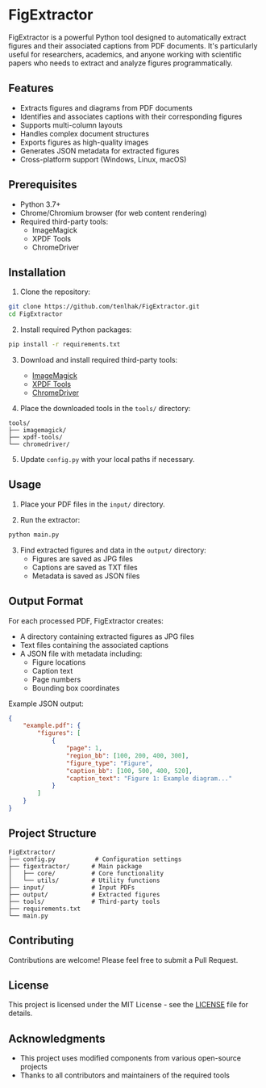 # FigExtractor

FigExtractor is a powerful Python tool designed to automatically extract figures and their associated captions from PDF documents. It's particularly useful for researchers, academics, and anyone working with scientific papers who needs to extract and analyze figures programmatically.

## Features

- Extracts figures and diagrams from PDF documents
- Identifies and associates captions with their corresponding figures
- Supports multi-column layouts
- Handles complex document structures
- Exports figures as high-quality images
- Generates JSON metadata for extracted figures
- Cross-platform support (Windows, Linux, macOS)

## Prerequisites

- Python 3.7+
- Chrome/Chromium browser (for web content rendering)
- Required third-party tools:
  - ImageMagick
  - XPDF Tools
  - ChromeDriver

## Installation

1. Clone the repository:
```bash
git clone https://github.com/tenlhak/FigExtractor.git
cd FigExtractor
```

2. Install required Python packages:
```bash
pip install -r requirements.txt
```

3. Download and install required third-party tools:
   - [ImageMagick](https://imagemagick.org/script/download.php)
   - [XPDF Tools](https://www.xpdfreader.com/download.html)
   - [ChromeDriver](https://chromedriver.chromium.org/downloads)

4. Place the downloaded tools in the `tools/` directory:
```
tools/
├── imagemagick/
├── xpdf-tools/
└── chromedriver/
```

5. Update `config.py` with your local paths if necessary.

## Usage

1. Place your PDF files in the `input/` directory.

2. Run the extractor:
```bash
python main.py
```

3. Find extracted figures and data in the `output/` directory:
   - Figures are saved as JPG files
   - Captions are saved as TXT files
   - Metadata is saved as JSON files

## Output Format

For each processed PDF, FigExtractor creates:
- A directory containing extracted figures as JPG files
- Text files containing the associated captions
- A JSON file with metadata including:
  - Figure locations
  - Caption text
  - Page numbers
  - Bounding box coordinates

Example JSON output:
```json
{
    "example.pdf": {
        "figures": [
            {
                "page": 1,
                "region_bb": [100, 200, 400, 300],
                "figure_type": "Figure",
                "caption_bb": [100, 500, 400, 520],
                "caption_text": "Figure 1: Example diagram..."
            }
        ]
    }
}
```

## Project Structure

```
FigExtractor/
├── config.py           # Configuration settings
├── figextractor/      # Main package
│   ├── core/          # Core functionality
│   └── utils/         # Utility functions
├── input/             # Input PDFs
├── output/            # Extracted figures
├── tools/             # Third-party tools
├── requirements.txt
└── main.py
```

## Contributing

Contributions are welcome! Please feel free to submit a Pull Request.

## License

This project is licensed under the MIT License - see the [LICENSE](LICENSE) file for details.

## Acknowledgments

- This project uses modified components from various open-source projects
- Thanks to all contributors and maintainers of the required tools
